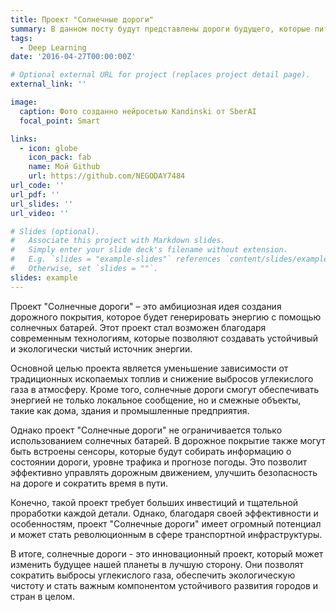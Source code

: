 ```yaml
---
title: Проект "Солнечные дороги"
summary: В данном посту будут представлены дороги будущего, которые питают энергией всю инфраструктуру .
tags:
  - Deep Learning
date: '2016-04-27T00:00:00Z'

# Optional external URL for project (replaces project detail page).
external_link: ''

image:
  caption: Фото созданно нейросетью Kandinski от SberAI
  focal_point: Smart

links:
  - icon: globe
    icon_pack: fab
    name: Мой Github
    url: https://github.com/NEGODAY7484
url_code: ''
url_pdf: ''
url_slides: ''
url_video: ''

# Slides (optional).
#   Associate this project with Markdown slides.
#   Simply enter your slide deck's filename without extension.
#   E.g. `slides = "example-slides"` references `content/slides/example-slides.md`.
#   Otherwise, set `slides = ""`.
slides: example
---
```


Проект "Солнечные дороги" – это амбициозная идея создания дорожного покрытия, которое будет генерировать энергию с помощью солнечных батарей. Этот проект стал возможен благодаря современным технологиям, которые позволяют создавать устойчивый и экологически чистый источник энергии.

Основной целью проекта является уменьшение зависимости от традиционных ископаемых топлив и снижение выбросов углекислого газа в атмосферу. Кроме того, солнечные дороги смогут обеспечивать энергией не только локальное сообщение, но и смежные объекты, такие как дома, здания и промышленные предприятия.

Однако проект "Солнечные дороги" не ограничивается только использованием солнечных батарей. В дорожное покрытие также могут быть встроены сенсоры, которые будут собирать информацию о состоянии дороги, уровне трафика и прогнозе погоды. Это позволит эффективно управлять дорожным движением, улучшить безопасность на дороге и сократить время в пути.

Конечно, такой проект требует больших инвестиций и тщательной проработки каждой детали. Однако, благодаря своей эффективности и особенностям, проект "Солнечные дороги" имеет огромный потенциал и может стать революционным в сфере транспортной инфраструктуры.

В итоге, солнечные дороги - это инновационный проект, который может изменить будущее нашей планеты в лучшую сторону. Они позволят сократить выбросы углекислого газа, обеспечить экологическую чистоту и стать важным компонентом устойчивого развития городов и стран в целом.

